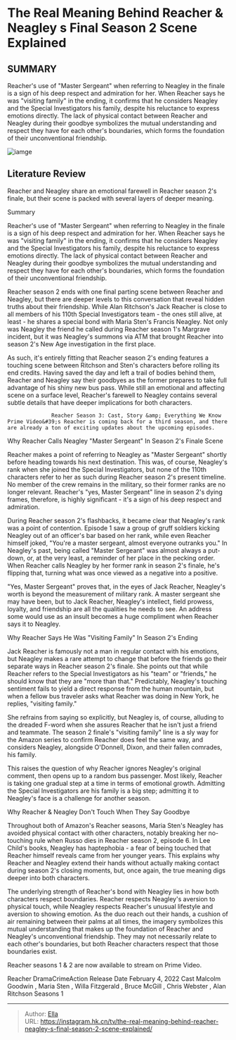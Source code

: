 # The Real Meaning Behind Reacher &amp; Neagley s Final Season 2 Scene Explained


## SUMMARY 



  Reacher&#39;s use of &#34;Master Sergeant&#34; when referring to Neagley in the finale is a sign of his deep respect and admiration for her.   When Reacher says he was &#34;visiting family&#34; in the ending, it confirms that he considers Neagley and the Special Investigators his family, despite his reluctance to express emotions directly.   The lack of physical contact between Reacher and Neagley during their goodbye symbolizes the mutual understanding and respect they have for each other&#39;s boundaries, which forms the foundation of their unconventional friendship.  

![iamge](https://static1.srcdn.com/wordpress/wp-content/uploads/2024/01/maria-sten-as-neagley-and-alan-ritchson-as-reacher-saying-goodbye.jpg)

## Literature Review

Reacher and Neagley share an emotional farewell in Reacher season 2&#39;s finale, but their scene is packed with several layers of deeper meaning.





Summary

  Reacher&#39;s use of &#34;Master Sergeant&#34; when referring to Neagley in the finale is a sign of his deep respect and admiration for her.   When Reacher says he was &#34;visiting family&#34; in the ending, it confirms that he considers Neagley and the Special Investigators his family, despite his reluctance to express emotions directly.   The lack of physical contact between Reacher and Neagley during their goodbye symbolizes the mutual understanding and respect they have for each other&#39;s boundaries, which forms the foundation of their unconventional friendship.  







Reacher season 2 ends with one final parting scene between Reacher and Neagley, but there are deeper levels to this conversation that reveal hidden truths about their friendship. While Alan Ritchson&#39;s Jack Reacher is close to all members of his 110th Special Investigators team - the ones still alive, at least - he shares a special bond with Maria Sten&#39;s Francis Neagley. Not only was Neagley the friend he called during Reacher season 1&#39;s Margrave incident, but it was Neagley&#39;s summons via ATM that brought Reacher into season 2&#39;s New Age investigation in the first place.

As such, it&#39;s entirely fitting that Reacher season 2&#39;s ending features a touching scene between Ritchson and Sten&#39;s characters before rolling its end credits. Having saved the day and left a trail of bodies behind them, Reacher and Neagley say their goodbyes as the former prepares to take full advantage of his shiny new bus pass. While still an emotional and affecting scene on a surface level, Reacher&#39;s farewell to Neagley contains several subtle details that have deeper implications for both characters.




                  Reacher Season 3: Cast, Story &amp; Everything We Know   Prime Video&#39;s Reacher is coming back for a third season, and there are already a ton of exciting updates about the upcoming episodes.    


 Why Reacher Calls Neagley &#34;Master Sergeant&#34; In Season 2&#39;s Finale Scene 
          

Reacher makes a point of referring to Neagley as &#34;Master Sergeant&#34; shortly before heading towards his next destination. This was, of course, Neagley&#39;s rank when she joined the Special Investigators, but none of the 110th characters refer to her as such during Reacher season 2&#39;s present timeline. No member of the crew remains in the military, so their former ranks are no longer relevant. Reacher&#39;s &#34;yes, Master Sergeant&#34; line in season 2&#39;s dying frames, therefore, is highly significant - it&#39;s a sign of his deep respect and admiration.




During Reacher season 2&#39;s flashbacks, it became clear that Neagley&#39;s rank was a point of contention. Episode 1 saw a group of gruff soldiers kicking Neagley out of an officer&#39;s bar based on her rank, while even Reacher himself joked, &#34;You&#39;re a master sergeant, almost everyone outranks you.&#34; In Neagley&#39;s past, being called &#34;Master Sergeant&#34; was almost always a put-down, or, at the very least, a reminder of her place in the pecking order. When Reacher calls Neagley by her former rank in season 2&#39;s finale, he&#39;s flipping that, turning what was once viewed as a negative into a positive.

&#34;Yes, Master Sergeant&#34; proves that, in the eyes of Jack Reacher, Neagley&#39;s worth is beyond the measurement of military rank. A master sergeant she may have been, but to Jack Reacher, Neagley&#39;s intellect, field prowess, loyalty, and friendship are all the qualities he needs to see. An address some would use as an insult becomes a huge compliment when Reacher says it to Neagley.






 Why Reacher Says He Was &#34;Visiting Family&#34; In Season 2&#39;s Ending 
          

Jack Reacher is famously not a man in regular contact with his emotions, but Neagley makes a rare attempt to change that before the friends go their separate ways in Reacher season 2&#39;s finale. She points out that while Reacher refers to the Special Investigators as his &#34;team&#34; or &#34;friends,&#34; he should know that they are &#34;more than that.&#34; Predictably, Neagley&#39;s touching sentiment fails to yield a direct response from the human mountain, but when a fellow bus traveler asks what Reacher was doing in New York, he replies, &#34;visiting family.&#34;

She refrains from saying so explicitly, but Neagley is, of course, alluding to the dreaded F-word when she assures Reacher that he isn&#39;t just a friend and teammate. The season 2 finale&#39;s &#34;visiting family&#34; line is a sly way for the Amazon series to confirm Reacher does feel the same way, and considers Neagley, alongside O&#39;Donnell, Dixon, and their fallen comrades, his family.




This raises the question of why Reacher ignores Neagley&#39;s original comment, then opens up to a random bus passenger. Most likely, Reacher is taking one gradual step at a time in terms of emotional growth. Admitting the Special Investigators are his family is a big step; admitting it to Neagley&#39;s face is a challenge for another season.



 Why Reacher &amp; Neagley Don&#39;t Touch When They Say Goodbye 
         

Throughout both of Amazon&#39;s Reacher seasons, Maria Sten&#39;s Neagley has avoided physical contact with other characters, notably breaking her no-touching rule when Russo dies in Reacher season 2, episode 6. In Lee Child&#39;s books, Neagley has haptephobia - a fear of being touched that Reacher himself reveals came from her younger years. This explains why Reacher and Neagley extend their hands without actually making contact during season 2&#39;s closing moments, but, once again, the true meaning digs deeper into both characters.




The underlying strength of Reacher&#39;s bond with Neagley lies in how both characters respect boundaries. Reacher respects Neagley&#39;s aversion to physical touch, while Neagley respects Reacher&#39;s unusual lifestyle and aversion to showing emotion. As the duo reach out their hands, a cushion of air remaining between their palms at all times, the imagery symbolizes this mutual understanding that makes up the foundation of Reacher and Neagley&#39;s unconventional friendship. They may not necessarily relate to each other&#39;s boundaries, but both Reacher characters respect that those boundaries exist.



Reacher seasons 1 &amp; 2 are now available to stream on Prime Video.




   Reacher  DramaCrimeAction     Release Date    February 4, 2022     Cast    Malcolm Goodwin , Maria Sten , Willa Fitzgerald , Bruce McGill , Chris Webster , Alan Ritchson     Seasons    1      





---

> Author: [Ella](https://instagram.hk.cn/)  
> URL: https://instagram.hk.cn/tv/the-real-meaning-behind-reacher-neagley-s-final-season-2-scene-explained/  

